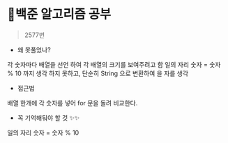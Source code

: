 # 💁백준 알고리즘 공부

> 2577번
* 왜 못풀었나?

각 숫자마다 배열을 선언 하여 각 배열의 크기를 보여주려고 함
일의 자리 숫자 = 숫자 % 10 까지 생각 하지 못하고, 단순히 String 으로 변환하여 을 자를 생각
* 접근법

배열 한개에 각 숫자를 넣어 for 문을 돌려 비교한다.

* 꼭 기억해둬야 할 것 ✨✨

일의 자리 숫자 = 숫자 % 10
